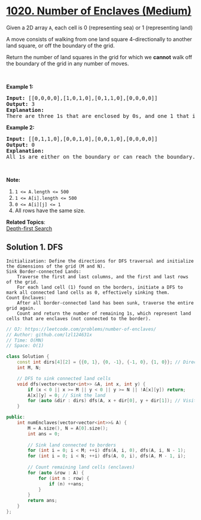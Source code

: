 # [1020. Number of Enclaves (Medium)](https://leetcode.com/problems/number-of-enclaves/)

<p>Given a 2D array <code>A</code>, each cell is 0 (representing sea) or 1 (representing land)</p>

<p>A move consists of walking from one land square 4-directionally to another land square, or off the boundary of the grid.</p>

<p>Return the number of land squares in the grid for which we <strong>cannot</strong> walk off the boundary of the grid in any number of moves.</p>

<p>&nbsp;</p>

<p><strong>Example 1:</strong></p>

<pre><strong>Input: </strong><span id="example-input-1-1">[[0,0,0,0],[1,0,1,0],[0,1,1,0],[0,0,0,0]]</span>
<strong>Output: </strong><span id="example-output-1">3</span>
<strong>Explanation: </strong>
There are three 1s that are enclosed by 0s, and one 1 that isn't enclosed because its on the boundary.</pre>

<p><strong>Example 2:</strong></p>

<pre><strong>Input: </strong><span id="example-input-2-1">[[0,1,1,0],[0,0,1,0],[0,0,1,0],[0,0,0,0]]</span>
<strong>Output: </strong><span id="example-output-2">0</span>
<strong>Explanation: </strong>
All 1s are either on the boundary or can reach the boundary.
</pre>

<p>&nbsp;</p>

<p><strong>Note:</strong></p>

<ol>
	<li><code>1 &lt;= A.length &lt;= 500</code></li>
	<li><code>1 &lt;= A[i].length &lt;= 500</code></li>
	<li><code>0 &lt;= A[i][j] &lt;= 1</code></li>
	<li>All rows have the same size.</li>
</ol>

**Related Topics**:  
[Depth-first Search](https://leetcode.com/tag/depth-first-search/)

## Solution 1. DFS

	Initialization: Define the directions for DFS traversal and initialize the dimensions of the grid (M and N).
	Sink Border-connected Lands:
	    Traverse the first and last columns, and the first and last rows of the grid.
	    For each land cell (1) found on the borders, initiate a DFS to mark all connected land cells as 0, effectively sinking them.
	Count Enclaves:
	    After all border-connected land has been sunk, traverse the entire grid again.
	    Count and return the number of remaining 1s, which represent land cells that are enclaves (not connected to the border).

```cpp
// OJ: https://leetcode.com/problems/number-of-enclaves/
// Author: github.com/lzl124631x
// Time: O(MN)
// Space: O(1)

class Solution {
    const int dirs[4][2] = {{0, 1}, {0, -1}, {-1, 0}, {1, 0}}; // Directions for DFS
    int M, N;

    // DFS to sink connected land cells
    void dfs(vector<vector<int>> &A, int x, int y) {
        if (x < 0 || x >= M || y < 0 || y >= N || !A[x][y]) return;
        A[x][y] = 0; // Sink the land
        for (auto &dir : dirs) dfs(A, x + dir[0], y + dir[1]); // Visit neighbors
    }

public:
    int numEnclaves(vector<vector<int>>& A) {
        M = A.size(), N = A[0].size();
        int ans = 0;
        
        // Sink land connected to borders
        for (int i = 0; i < M; ++i) dfs(A, i, 0), dfs(A, i, N - 1);
        for (int i = 0; i < N; ++i) dfs(A, 0, i), dfs(A, M - 1, i);
        
        // Count remaining land cells (enclaves)
        for (auto &row : A) {
            for (int n : row) {
                if (n) ++ans;
            }
        }
        return ans;
    }
};

```
